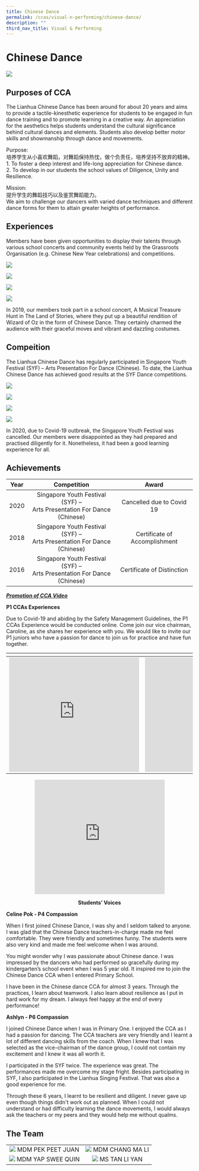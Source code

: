 ```yaml
---
title: Chinese Dance
permalink: /ccas/visual-n-performing/chinese-dance/
description: ""
third_nav_title: Visual & Performing
---
```

# Chinese Dance

![](/images/CCAs/Chinese%20Dance/6R6A8100.jpg)

## Purposes of CCA

The Lianhua Chinese Dance has been around for about 20 years and aims to provide a tactile-kinesthetic experience for students to be engaged in fun dance training and to promote learning in a creative way. An appreciation for the aesthetics helps students understand the cultural significance behind cultural dances and elements. Students also develop better motor skills and showmanship through dance and movements.


Purpose:   
培养学生从小喜欢舞蹈，对舞蹈保持热忱，做个负责任，培养坚持不放弃的精神。   
1\. To foster a deep interest and life-long appreciation for Chinese dance.   
2\. To develop in our students the school values of Diligence, Unity and Resilience.

Mission:   
提升学生的舞蹈技巧以及鉴赏舞蹈能力。   
We aim to challenge our dancers with varied dance techniques and different dance forms for them to attain greater heights of performance.

## Experiences

Members have been given opportunities to display their talents through various school concerts and community events held by the Grassroots Organisation (e.g. Chinese New Year celebrations) and competitions.


![](/images/CCAs/Chinese%20Dance/6R6A8076.jpg)

![](/images/CCAs/Chinese%20Dance/Chinese%20Dance-1.jpg)

![](/images/CCAs/Chinese%20Dance/Chinese%20Dance-2.jpg)

![](/images/CCAs/Chinese%20Dance/IMG_0623.jpg)


In 2019, our members took part in a school concert, A Musical Treasure Hunt in The Land of Stories, where they put up a beautiful rendition of Wizard of Oz in the form of Chinese Dance. They certainly charmed the audience with their graceful moves and vibrant and dazzling costumes.

## Compeition

The Lianhua Chinese Dance has regularly participated in Singapore Youth Festival (SYF) – Arts Presentation For Dance (Chinese). To date, the Lianhua Chinese Dance has achieved good results at the SYF Dance competitions.

![](/images/CCAs/Chinese%20Dance/Chinese%20Dance-3.jpg)

![](/images/CCAs/Chinese%20Dance/Chinese%20Dance-4.jpg)

![](/images/CCAs/Chinese%20Dance/Chinese%20Dance-5.jpg)

![](/images/CCAs/Chinese%20Dance/Chinese%20Dance-6.jpg)


In 2020, due to Covid-19 outbreak, the Singapore Youth Festival was cancelled. Our members were disappointed as they had prepared and practised diligently for it. Nonetheless, it had been a good learning experience for all.

## Achievements


| Year |                                Competition                                |             Award             |
|:----:|:---------------:|:---------------------:|
| 2020 | Singapore Youth Festival (SYF) –<br>Arts Presentation For Dance (Chinese) |   Cancelled due to Covid 19   |
| 2018 | Singapore Youth Festival (SYF) –<br>Arts Presentation For Dance (Chinese) | Certificate of Accomplishment |
| 2016 | Singapore Youth Festival (SYF) –<br>Arts Presentation For Dance (Chinese) |   Certificate of Distinction  |

**_<u>Promotion of CCA Video</u>_**

**P1 CCAs Experiences**

Due to Covid-19 and abiding by the Safety Management Guidelines, the P1 CCAs Experience would be conducted online. Come join our vice chairman, Caroline, as she shares her experience with you. We would like to invite our P1 juniors who have a passion for dance to join us for practice and have fun together.


<table>
<thead>
  <tr>
    <th></th>
    <th></th>
  </tr>
</thead>
<tbody>
  <tr>
    <td><iframe width="351" height="308" src="https://www.youtube.com/embed/AeUP_GCTTwg" title="Chinese Dance 1" frameborder="0" allow="accelerometer; autoplay; clipboard-write; encrypted-media; gyroscope; picture-in-picture" allowfullscreen></iframe></td>
    <td><iframe width="351" height="308" src="https://www.youtube.com/embed/XouC5-B7PII" title="Chinese Dance 2" frameborder="0" allow="accelerometer; autoplay; clipboard-write; encrypted-media; gyroscope; picture-in-picture" allowfullscreen></iframe></td>
  </tr>
</tbody>
</table>

<center><iframe width="351" height="308" src="https://www.youtube.com/embed/xZyutcq03zg" title="Chinese Dance 3" frameborder="0" allow="accelerometer; autoplay; clipboard-write; encrypted-media; gyroscope; picture-in-picture" allowfullscreen></iframe></center>


**<center>Students’ Voices</center>**

**Celine Pok - P4 Compassion**

When I first joined Chinese Dance, I was shy and I seldom talked to anyone. I was glad that the Chinese Dance teachers-in-charge made me feel comfortable. They were friendly and sometimes funny. The students were also very kind and made me feel welcome when I was around.

You might wonder why I was passionate about Chinese dance. I was impressed by the dancers who had performed so gracefully during my kindergarten’s school event when I was 5 year old. It inspired me to join the Chinese Dance CCA when I entered Primary School.

I have been in the Chinese dance CCA for almost 3 years. Through the practices, I learn about teamwork. I also learn about resilience as I put in hard work for my dream. I always feel happy at the end of every performance!

**Ashlyn - P6 Compassion**

I joined Chinese Dance when I was in Primary One. I enjoyed the CCA as I had a passion for dancing. The CCA teachers are very friendly and I learnt a lot of different dancing skills from the coach. When I knew that I was selected as the vice-chairman of the dance group, I could not contain my excitement and I knew it was all worth it.

I participated in the SYF twice. The experience was great. The performances made me overcome my stage fright. Besides participating in SYF, I also participated in the Lianhua Singing Festival. That was also a good experience for me.

Through these 6 years, I learnt to be resilient and diligent. I never gave up even though things didn't work out as planned. When I could not understand or had difficulty learning the dance movements, I would always ask the teachers or my peers and they would help me without qualms.

## The Team

|   |   |
|:-:|:-:|
|  ![](/images/CCAs/Chinese%20Dance/MDM%20PEK%20PEET%20JUAN.jpg)  MDM PEK PEET JUAN |  ![](/images/CCAs/Chinese%20Dance/MDM%20CHANG%20MA%20LI.jpg) MDM CHANG MA LI     |
|  ![](/images/CCAs/Chinese%20Dance/MDM%20YAP%20SWEE%20QUIN.jpg)  MDM YAP SWEE QUIN  |   ![](/images/CCAs/Chinese%20Dance/MS%20TAN%20LI%20YAN.jpg)  MS TAN LI YAN   |
